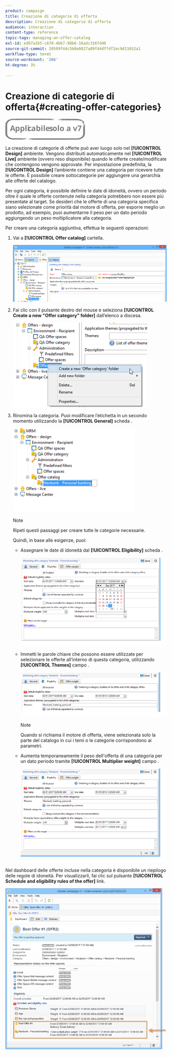 ```yaml
---
product: campaign
title: Creazione di categorie di offerta
description: Creazione di categorie di offerta
audience: interaction
content-type: reference
topic-tags: managing-an-offer-catalog
exl-id: ed97a1b5-c870-4b67-98b6-16adc316fd46
source-git-commit: 20509f44c5b8e0827a09f44dffdf2ec9d11652a1
workflow-type: tm+mt
source-wordcount: '266'
ht-degree: 3%

---
```


# Creazione di categorie di offerta{#creating-offer-categories}

![](../../assets/v7-only.svg)

La creazione di categorie di offerte può aver luogo solo nel **[!UICONTROL Design]** ambiente. Vengono distribuiti automaticamente nel **[!UICONTROL Live]** ambiente (ovvero reso disponibile) quando le offerte create/modificate che contengono vengono approvate. Per impostazione predefinita, la **[!UICONTROL Design]** l’ambiente contiene una categoria per ricevere tutte le offerte. È possibile creare sottocategorie per aggiungere una gerarchia alle offerte del catalogo.

Per ogni categoria, è possibile definire le date di idoneità, ovvero un periodo oltre il quale le offerte contenute nella categoria potrebbero non essere più presentate al target. Se desideri che le offerte di una categoria specifica siano selezionate come priorità dal motore di offerta, per esporre meglio un prodotto, ad esempio, puoi aumentarne il peso per un dato periodo aggiungendo un peso moltiplicatore alla categoria.

Per creare una categoria aggiuntiva, effettua le seguenti operazioni:

1. Vai a **[!UICONTROL Offer catalog]** cartella.

   ![](assets/offer_cat_create_001.png)

1. Fai clic con il pulsante destro del mouse e seleziona **[!UICONTROL Create a new "Offer category" folder]** dall’elenco a discesa.

   ![](assets/offer_cat_create_002.png)

1. Rinomina la categoria. Puoi modificare l’etichetta in un secondo momento utilizzando la **[!UICONTROL General]** scheda .

   ![](assets/offer_cat_create_003.png)

   >[!NOTE]
   >
   >Ripeti questi passaggi per creare tutte le categorie necessarie.

   Quindi, in base alle esigenze, puoi:

   * Assegnare le date di idoneità dal **[!UICONTROL Eligibility]** scheda .

      ![](assets/offer_cat_create_004.png)

   * Immetti le parole chiave che possono essere utilizzate per selezionare le offerte all’interno di questa categoria, utilizzando **[!UICONTROL Themes]** campo .

      ![](assets/offer_cat_create_005.png)

      >[!NOTE]
      >
      >Quando si richiama il motore di offerta, viene selezionata solo la parte del catalogo in cui i temi o le categorie corrispondono ai parametri.

   * Aumenta temporaneamente il peso dell&#39;offerta di una categoria per un dato periodo tramite **[!UICONTROL Multiplier weight]** campo .

      ![](assets/offer_cat_create_006.png)

Nel dashboard delle offerte incluse nella categoria è disponibile un riepilogo delle regole di idoneità. Per visualizzarli, fai clic sul pulsante **[!UICONTROL Schedule and eligibility rules of the offer]** link.

![](assets/offer_create_006.png)
